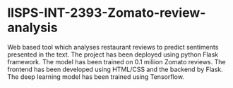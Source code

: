 # llSPS-INT-2393-Zomato-review-analysis

Web based tool which analyses restaurant reviews to predict sentiments presented in the text. The project has been deployed using python Flask framework. The model has been trained on 0.1 miliion Zomato reviews. The frontend has been developed using HTML/CSS and the backend by Flask. The deep learning model has been trained using Tensorflow.
